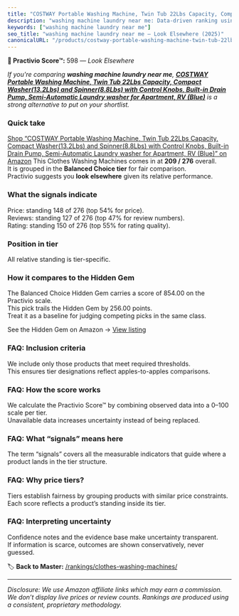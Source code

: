 ```yaml
---
title: "COSTWAY Portable Washing Machine, Twin Tub 22Lbs Capacity, Compact Washer(13.2Lbs) and Spinner(8.8Lbs) with Control Knobs, Built-in Drain Pump, Semi-Automatic Laundry washer for Apartment, RV (Blue)"
description: "washing machine laundry near me: Data-driven ranking using the Practivio Score™. Positioned by quality, value, demand, findability, momentum."
keywords: ["washing machine laundry near me"]
seo_title: "washing machine laundry near me — Look Elsewhere (2025)"
canonicalURL: "/products/costway-portable-washing-machine-twin-tub-22lbs-capacity-compact-washer132lbs-and-spinner88lbs-with-control-knobs-built-in-drain-pump-semi-automatic-laundry-washer-for-apartment-rv-blue-B09H4BHG39/"
---
```


**🚫 Practivio Score™:** 598 — _Look Elsewhere_


*If you're comparing **washing machine laundry near me**, **[COSTWAY Portable Washing Machine, Twin Tub 22Lbs Capacity, Compact Washer(13.2Lbs) and Spinner(8.8Lbs) with Control Knobs, Built-in Drain Pump, Semi-Automatic Laundry washer for Apartment, RV (Blue)](https://www.amazon.com/dp/B09H4BHG39?tag=practivio-20)** is a strong alternative to put on your shortlist.*
### Quick take
[Shop “COSTWAY Portable Washing Machine, Twin Tub 22Lbs Capacity, Compact Washer(13.2Lbs) and Spinner(8.8Lbs) with Control Knobs, Built-in Drain Pump, Semi-Automatic Laundry washer for Apartment, RV (Blue)” on Amazon](https://www.amazon.com/dp/B09H4BHG39?tag=practivio-20)
This Clothes Washing Machines comes in at **209 / 276** overall.  
It is grouped in the **Balanced Choice tier** for fair comparison.  
Practivio suggests you **look elsewhere** given its relative performance.

### What the signals indicate
Price: standing 148 of 276 (top 54% for price).  
Reviews: standing 127 of 276 (top 47% for review numbers).  
Rating: standing 150 of 276 (top 55% for rating quality).  

### Position in tier
All relative standing is tier-specific.

### How it compares to the Hidden Gem
The Balanced Choice Hidden Gem carries a score of 854.00 on the Practivio scale.  
This pick trails the Hidden Gem by 256.00 points.  
Treat it as a baseline for judging competing picks in the same class.  

See the Hidden Gem on Amazon → [View listing](https://www.amazon.com/dp/B09YLKMHLH?tag=practivio-20)

### FAQ: Inclusion criteria
We include only those products that meet required thresholds.  
This ensures tier designations reflect apples-to-apples comparisons.

### FAQ: How the score works
We calculate the Practivio Score™ by combining observed data into a 0–100 scale per tier.  
Unavailable data increases uncertainty instead of being replaced.

### FAQ: What “signals” means here
The term “signals” covers all the measurable indicators that guide where a product lands in the tier structure.

### FAQ: Why price tiers?
Tiers establish fairness by grouping products with similar price constraints.  
Each score reflects a product’s standing inside its tier.

### FAQ: Interpreting uncertainty
Confidence notes and the evidence base make uncertainty transparent.  
If information is scarce, outcomes are shown conservatively, never guessed.


🏷️ **Back to Master:** [/rankings/clothes-washing-machines/](/rankings/clothes-washing-machines/)

---
_Disclosure: We use Amazon affiliate links which may earn a commission. We don’t display live prices or review counts. Rankings are produced using a consistent, proprietary methodology._
